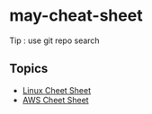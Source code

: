 # may-cheat-sheet

Tip : use git repo search 

## Topics

- [Linux Cheet Sheet](./LINUX.md)
- [AWS Cheet Sheet](./AWS.md)
